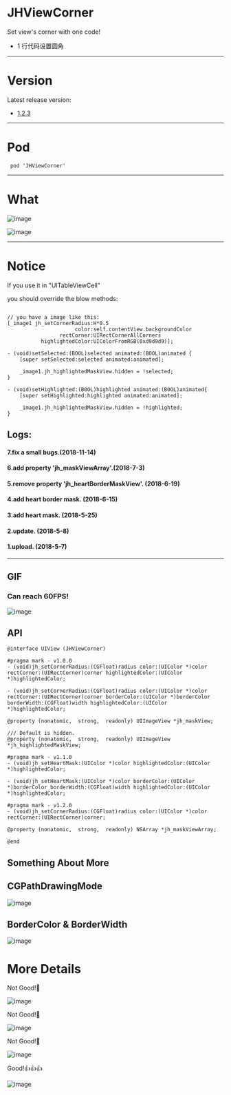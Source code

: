 # JHViewCorner
Set view's corner with one code! 
- 1 行代码设置圆角

---

# Version 
Latest release version:
- [1.2.3](https://github.com/xjh093/JHViewCorner/releases)

---

# Pod
``` pod 'JHViewCorner'```

---

# What

![image](https://github.com/xjh093/UIView-JHViewCorner/blob/master/Images/image1.png)

![image](https://github.com/xjh093/UIView-JHViewCorner/blob/master/Images/image2.png)

---

# Notice

If you use it in "UITableViewCell"

you should override the blow methods:

```

// you have a image like this:
[_image1 jh_setCornerRadius:H*0.5
                      color:self.contentView.backgroundColor
                 rectCorner:UIRectCornerAllCorners
           highlightedColor:UIColorFromRGB(0xd9d9d9)];

- (void)setSelected:(BOOL)selected animated:(BOOL)animated {
    [super setSelected:selected animated:animated];

    _image1.jh_highlightedMaskView.hidden = !selected;
}

- (void)setHighlighted:(BOOL)highlighted animated:(BOOL)animated{
    [super setHighlighted:highlighted animated:animated];

    _image1.jh_highlightedMaskView.hidden = !highlighted;
}

```

## Logs:

#### 7.fix a small bugs.(2018-11-14)

#### 6.add property 'jh_maskViewArray'.(2018-7-3)

#### 5.remove property 'jh_heartBorderMaskView'. (2018-6-19)

#### 4.add heart border mask. (2018-6-15)

#### 3.add heart mask. (2018-5-25)

#### 2.update. (2018-5-8)

#### 1.upload. (2018-5-7)

---

## GIF

### Can reach 60FPS!

![image](https://github.com/xjh093/GIF/blob/master/gif/Jun-19-2018%2018-10-07.gif)

## API

```
@interface UIView (JHViewCorner)

#pragma mark - v1.0.0
- (void)jh_setCornerRadius:(CGFloat)radius color:(UIColor *)color rectCorner:(UIRectCorner)corner highlightedColor:(UIColor *)highlightedColor;

- (void)jh_setCornerRadius:(CGFloat)radius color:(UIColor *)color rectCorner:(UIRectCorner)corner borderColor:(UIColor *)borderColor borderWidth:(CGFloat)width highlightedColor:(UIColor *)highlightedColor;

@property (nonatomic,  strong,  readonly) UIImageView *jh_maskView;

/// Default is hidden.
@property (nonatomic,  strong,  readonly) UIImageView *jh_highlightedMaskView;

#pragma mark - v1.1.0
- (void)jh_setHeartMask:(UIColor *)color highlightedColor:(UIColor *)highlightedColor;

- (void)jh_setHeartMask:(UIColor *)color borderColor:(UIColor *)borderColor borderWidth:(CGFloat)width highlightedColor:(UIColor *)highlightedColor;

#pragma mark - v1.2.0
- (void)jh_setCornerRadius:(CGFloat)radius color:(UIColor *)color rectCorner:(UIRectCorner)corner;

@property (nonatomic,  strong,  readonly) NSArray *jh_maskViewArray;

@end
```

## Something About More
## CGPathDrawingMode

![image](https://github.com/xjh093/UIView-JHViewCorner/blob/master/Images/%E5%9C%86%E8%A7%92.png)

## BorderColor & BorderWidth

![image](https://github.com/xjh093/UIView-JHViewCorner/blob/master/Images/%E8%BE%B9%E6%A1%86.png)

# More Details

Not Good!🤔

![image](https://github.com/xjh093/UIView-JHViewCorner/blob/master/Images/002.png)

Not Good!🤔

![image](https://github.com/xjh093/UIView-JHViewCorner/blob/master/Images/001.png)

Not Good!🤔

![image](https://github.com/xjh093/UIView-JHViewCorner/blob/master/Images/004.png)

Good!👍👍👍

![image](https://github.com/xjh093/UIView-JHViewCorner/blob/master/Images/003.png)



